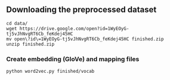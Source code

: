 ## Downloading the preprocessed dataset

```
cd data/
wget https://drive.google.com/open?id=1WyEOyG-tj5vJhNvgRT6Cb_feKdej45HC
mv open\?id\=1WyEOyG-tj5vJhNvgRT6Cb_feKdej45HC finished.zip
unzip finished.zip
```

### Create embedding (GloVe) and mapping files

```
python word2vec.py finished/vocab
```
